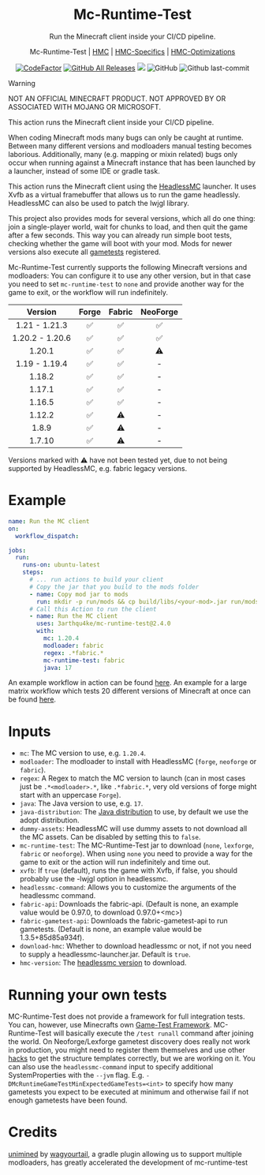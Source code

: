 <h1 align="center" style="font-weight: normal;"><b>Mc-Runtime-Test</b></h1>
<p align="center">Run the Minecraft client inside your CI/CD pipeline.</p>
<p align="center">Mc-Runtime-Test | <a href="https://github.com/3arthqu4ke/headlessmc">HMC</a> | <a href="https://github.com/3arthqu4ke/hmc-specifics">HMC-Specifics</a> | <a href="https://github.com/3arthqu4ke/hmc-optimizations">HMC-Optimizations</a></p>

<div align="center">

[![CodeFactor](https://www.codefactor.io/repository/github/3arthqu4ke/mc-runtime-test/badge/main)](https://www.codefactor.io/repository/github/3arthqu4ke/mc-runtime-test/overview/main)
[![GitHub All Releases](https://img.shields.io/github/downloads/3arthqu4ke/mc-runtime-test/total.svg)](https://github.com/3arthqu4ke/mc-runtime-test/releases)
![](https://github.com/3arthqu4ke/mc-runtime-test/actions/workflows/run-matrix.yml/badge.svg)
![GitHub](https://img.shields.io/github/license/3arthqu4ke/mc-runtime-test)
![Github last-commit](https://img.shields.io/github/last-commit/3arthqu4ke/mc-runtime-test)

</div>

> [!WARNING]
> NOT AN OFFICIAL MINECRAFT PRODUCT. NOT APPROVED BY OR ASSOCIATED WITH MOJANG OR MICROSOFT.

This action runs the Minecraft client inside your CI/CD pipeline.

When coding Minecraft mods many bugs can only be caught at runtime.
Between many different versions and modloaders manual testing becomes laborious.
Additionally, many (e.g. mapping or mixin related) bugs only occur when running against a Minecraft instance that has been launched by a launcher, instead of some IDE or gradle task.

This action runs the Minecraft client using the [HeadlessMC](https://github.com/3arthqu4ke/headlessmc) launcher.
It uses Xvfb as a virtual framebuffer that allows us to run the game headlessly.
HeadlessMC can also be used to patch the lwjgl library.

This project also provides mods for several versions, which all do one thing: join a single-player world, wait for chunks to load,
and then quit the game after a few seconds.
This way you can already run simple boot tests, checking whether the game will boot with your mod.
Mods for newer versions also execute all [gametests](https://www.minecraft.net/en-us/creator/article/get-started-gametest-framework)
registered.

Mc-Runtime-Test currently supports the following Minecraft versions and modloaders:
You can configure it to use any other version, but in that case you need to set `mc-runtime-test` to `none` and provide another way for the game to exit, or the workflow will run indefinitely.

<div align="center">
  
| Version  | Forge | Fabric | NeoForge | 
| :-: | :-: | :-: | :-: |
| 1.21 - 1.21.3  | :white_check_mark:  | :white_check_mark:  | :white_check_mark: |
| 1.20.2 - 1.20.6  | :white_check_mark:  | :white_check_mark:  | :white_check_mark: |
| 1.20.1  | :white_check_mark:  | :white_check_mark:  | :warning:  |
| 1.19 - 1.19.4  | :white_check_mark:  | :white_check_mark:  | - |
| 1.18.2  | :white_check_mark:  | :white_check_mark:  | - |
| 1.17.1  | :white_check_mark:  | :white_check_mark:  | - |
| 1.16.5  | :white_check_mark:  | :white_check_mark:  | - |
| 1.12.2  | :white_check_mark:  | :warning:  | - |
| 1.8.9  | :white_check_mark:  | :warning:  | - |
| 1.7.10  | :white_check_mark:  | :warning:  | - |

</div>

Versions marked with :warning: have not been tested yet, due to not being supported by HeadlessMC, e.g. fabric legacy versions.

# Example
```yml
name: Run the MC client
on:
  workflow_dispatch:

jobs:
  run:
    runs-on: ubuntu-latest
    steps:
      # ... run actions to build your client
      # Copy the jar that you build to the mods folder
      - name: Copy mod jar to mods
        run: mkdir -p run/mods && cp build/libs/<your-mod>.jar run/mods
      # Call this Action to run the client
      - name: Run the MC client
        uses: 3arthqu4ke/mc-runtime-test@2.4.0
        with:
          mc: 1.20.4
          modloader: fabric
          regex: .*fabric.*
          mc-runtime-test: fabric
          java: 17
```
An example workflow in action can be found
[here](https://github.com/3arthqu4ke/hmc-optimizations/blob/1.20.4/.github/workflows/run-fabric.yml).
An example for a large matrix workflow
which tests 20 different versions of Minecraft
at once can be found 
[here](https://github.com/3arthqu4ke/hmc-specifics/blob/main/.github/workflows/run-matrix.yml).

# Inputs
- `mc`: The MC version to use, e.g. `1.20.4`.
- `modloader`: The modloader to install with HeadlessMC (`forge`, `neoforge` or `fabric`).
- `regex`: A Regex to match the MC version to launch (can in most cases just be `.*<modloader>.*`, like `.*fabric.*`, very old versions of forge might start with an uppercase `Forge`).
- `java`: The Java version to use, e.g. `17`.
- `java-distribution`: The [Java distribution](https://github.com/actions/setup-java?tab=readme-ov-file#supported-distributions) to use, by default we use the adopt distribution.
- `dummy-assets`: HeadlessMC will use dummy assets to not download all the MC assets. Can be disabled by setting this to `false`.
- `mc-runtime-test`: The MC-Runtime-Test jar to download (`none`, `lexforge`, `fabric` or `neoforge`). When using `none` you need to provide a way for the game to exit or the action will run indefinitely and time out.
- `xvfb`: If `true` (default), runs the game with Xvfb, if false, you should probably use the -lwjgl option in headlessmc.
- `headlessmc-command`: Allows you to customize the arguments of the headlessmc command.
- `fabric-api`: Downloads the fabric-api. (Default is none, an example value would be 0.97.0, to download 0.97.0+\<mc\>)
- `fabric-gametest-api`: Downloads the fabric-gametest-api to run gametests. (Default is none, an example value would be 1.3.5+85d85a934f).
- `download-hmc`: Whether to download headlessmc or not, if not you need to supply a headlessmc-launcher.jar. Default is `true`.
- `hmc-version`: The [headlessmc version](https://github.com/3arthqu4ke/headlessmc/releases) to download.

# Running your own tests
MC-Runtime-Test does not provide a framework for full integration tests.
You can, however,
use Minecrafts own [Game-Test Framework](https://www.minecraft.net/en-us/creator/article/get-started-gametest-framework).
MC-Runtime-Test will basically execute the `/test runall` command after joining the world.
On Neoforge/Lexforge gametest discovery does really not work in production, you might need to register
them themselves and use other [hacks](gametest/src/main/java/me/earth/clientgametest/mixin/MixinGameTestRegistry.java)
to get the structure templates correctly, but we are working on it.
You can also use the `headlessmc-command` input to specify additional SystemProperties with the `--jvm` flag.
E.g. `-DMcRuntimeGameTestMinExpectedGameTests=<int>` to specify how many gametests you expect to be executed
at minimum and otherwise fail if not enough gametests have been found.

# Credits
[unimined](https://github.com/unimined/unimined) by [wagyourtail](https://github.com/wagyourtail), a gradle plugin allowing us to support multiple modloaders, has greatly accelerated the development of mc-runtime-test
